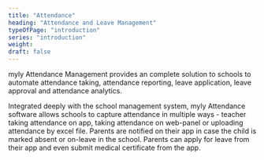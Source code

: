 ```yaml
---
title: "Attendance"
heading: "Attendance and Leave Management"
typeOfPage: "introduction"
series: "introduction"
weight:
draft: false
---
```


myly Attendance Management provides an complete solution to schools to automate attendance taking, attendance reporting, leave application, leave approval and attendance analytics.

Integrated deeply with the school management system, myly Attendance software allows schools to capture attendance in multiple ways - teacher taking attendance on app, taking attendance on web-panel or uploading attendance by excel file. Parents are notified on their app in case the child is marked absent or on-leave in the school. Parents can apply for leave from their app and even submit medical certificate from the app.